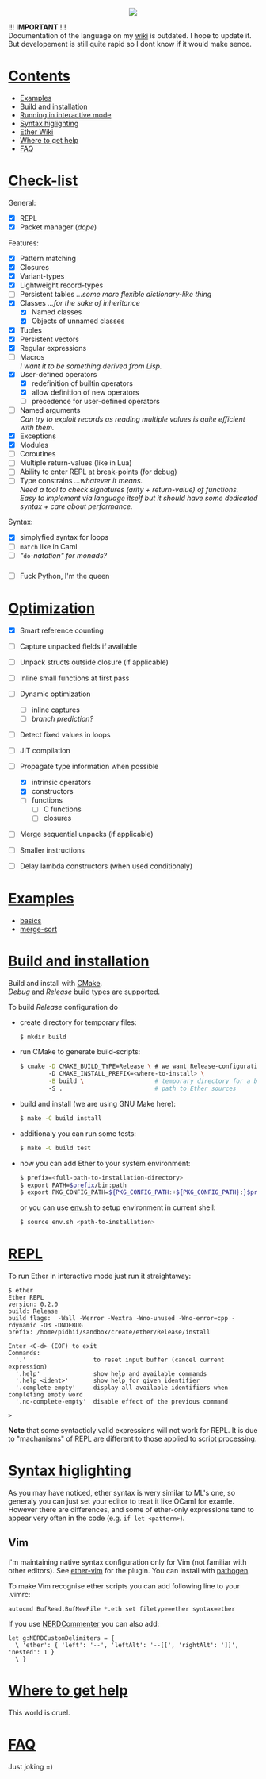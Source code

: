 
<p align='center'>
  <img src="./ether-logo.1280x640.png">
</p>

!!! **IMPORTANT** !!! <br>
Documentation of the language on my [wiki](https://github.com/pidhii/ether/wiki) is outdated.
I hope to update it. But developement is still quite rapid so I dont know if it would make sence. <br>

# [Contents](#contents)
- [Examples](#examples)
- [Build and installation](#build-and-installation)
- [Running in interactive mode](#repl)
- [Syntax higlighting](#syntax-higlighting)
- [Ether Wiki](https://github.com/pidhii/ether/wiki)
- [Where to get help](#where-to-get-help)
- [FAQ](#faq)

# [Check-list](#check-list)
General:
- [x] REPL
- [x] Packet manager (*dope*)

Features:
- [x] Pattern matching
- [x] Closures
- [x] Variant-types
- [x] Lightweight record-types
- [ ] Persistent tables *...some more flexible dictionary-like thing*
- [x] Classes *...for the sake of inheritance*
  - [x] Named classes
  - [x] Objects of unnamed classes
- [x] Tuples
- [x] Persistent vectors
- [x] Regular expressions
- [ ] Macros <br> *I want it to be something derived from Lisp.* 
- [x] User-defined operators
  - [x] redefinition of builtin operators
  - [x] allow definition of new operators
  - [ ] precedence for user-defined operators
- [ ] Named arguments <br> *Can try to exploit records as reading multiple values is quite efficient with them.*
- [x] Exceptions
- [x] Modules
- [ ] Coroutines
- [ ] Multiple return-values (like in Lua)
- [ ] Ability to enter REPL at break-points (for debug)
- [ ] Type constrains *...whatever it means.* <br> *Need a tool to check signatures (arity + return-value) of functions.* <br> *Easy to implement via language itself but it should have some dedicated syntax + care about performance.*  

Syntax:
- [x] simplyfied syntax for loops
- [ ] `match` like in Caml
- [ ] *"*`do`*-natation" for monads?*

###
- [ ] Fuck Python, I'm the queen

# [Optimization](#optimizations)
- [x] Smart reference counting
- [ ] Capture unpacked fields if available
- [ ] Unpack structs outside closure (if applicable)
- [ ] Inline small functions at first pass
- [ ] Dynamic optimization
  - [ ] inline captures
  - [ ] *branch prediction?*
- [ ] Detect fixed values in loops
- [ ] JIT compilation
- [ ] Propagate type information when possible
  - [x] intrinsic operators
  - [x] constructors
  - [ ] functions
    - [ ] C functions
    - [ ] closures
- [ ] Merge sequential unpacks (if applicable)
- [ ] Smaller instructions
- [ ] Delay lambda constructors (when used conditionaly)



# [Examples](#examples)
- [basics](./samples/basics.eth)
- [merge-sort](./samples/mergesort.eth)



# [Build and installation](#build-and-installation)
Build and install with [CMake](https://cmake.org/runningcmake/).  
*Debug* and *Release* build types are supported.

To build *Release* configuration do
- create directory for temporary files:  
  ```sh
  $ mkdir build
  ```
- run CMake to generate build-scripts:  
  ```sh
  $ cmake -D CMAKE_BUILD_TYPE=Release \ # we want Release-configuration
          -D CMAKE_INSTALL_PREFIX=<where-to-install> \
          -B build \                    # temporary directory for a build
          -S .                          # path to Ether sources
  ```
- build and install (we are using GNU Make here):
  ```sh
  $ make -C build install
  ```
- additionaly you can run some tests:
  ```sh
  $ make -C build test 
  ```
- now you can add Ether to your system environment:
  ```sh
  $ prefix=<full-path-to-installation-directory>
  $ export PATH=$prefix/bin:path
  $ export PKG_CONFIG_PATH=${PKG_CONFIG_PATH:+${PKG_CONFIG_PATH}:}$prefix/lib/pkgconfig
  ```
  or you can use [env.sh](./env.sh) to setup environment in current shell:
  ```sh
  $ source env.sh <path-to-installation>
  ```



# [REPL](#repl)
To run Ether in interactive mode just run it straightaway:
```
$ ether
Ether REPL
version: 0.2.0
build: Release
build flags:  -Wall -Werror -Wextra -Wno-unused -Wno-error=cpp -rdynamic -O3 -DNDEBUG
prefix: /home/pidhii/sandbox/create/ether/Release/install

Enter <C-d> (EOF) to exit
Commands:
  '.'                   to reset input buffer (cancel current expression)
  '.help'               show help and available commands
  '.help <ident>'       show help for given identifier
  '.complete-empty'     display all available identifiers when completing empty word
  '.no-complete-empty'  disable effect of the previous command

>
```

**Note** that some syntacticly valid expressions will not work for REPL. It is
due to "machanisms" of REPL are different to those applied to script processing.



# [Syntax higlighting](#syntax-higlighting)
As you may have noticed, ether syntax is wery similar to ML's one, so generaly
you can just set your editor to treat it like OCaml for examle. However there
are differences, and some of ether-only expressions tend to appear very often
in the code (e.g. `if let <pattern>`).

## Vim
I'm maintaining native syntax configuration only for Vim (not familiar with other
editors). See [ether-vim](https://github.com/pidhii/ether-vim) for the plugin.
You can install with [pathogen](https://github.com/tpope/vim-pathogen).

To make Vim recognise ether scripts you can add following line to your .vimrc:
```vim
autocmd BufRead,BufNewFile *.eth set filetype=ether syntax=ether
```

If you use [NERDCommenter](https://www.vim.org/scripts/script.php?script_id=1218)
you can also add:
```vim
let g:NERDCustomDelimiters = {
  \ 'ether': { 'left': '--', 'leftAlt': '--[[', 'rightAlt': ']]', 'nested': 1 }
  \ }
```



# [Where to get help](#where-to-get-help)
This world is cruel.



# [FAQ](#faq)
Just joking =)
